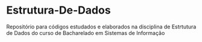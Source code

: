 # Estrutura-De-Dados
 Repositório para códigos estudados e elaborados na disciplina de Estrtutura de Dados do curso de Bacharelado em Sistemas de Informação
